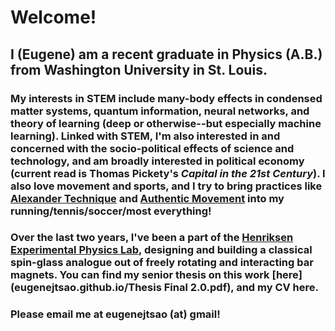 # Welcome!
## I (Eugene) am a recent graduate in Physics (A.B.) from Washington University in St. Louis.
### My interests in STEM include many-body effects in condensed matter systems, quantum information, neural networks, and theory of learning (deep or otherwise--but especially machine learning). Linked with STEM, I'm also interested in and concerned with the socio-political effects of science and technology, and am broadly interested in political economy (current read is Thomas Pickety's _Capital in the 21st Century_). I also love movement and sports, and I try to bring practices like [Alexander Technique](https://en.wikipedia.org/wiki/Alexander_technique) and [Authentic Movement](https://en.wikipedia.org/wiki/Authentic_Movement) into my running/tennis/soccer/most everything!
### Over the last two years, I've been a part of the [Henriksen Experimental Physics Lab](http://physics.wustl.edu/henriksen/), designing and building a classical spin-glass analogue out of freely rotating and interacting bar magnets. You can find my senior thesis on this work [here](eugenejtsao.github.io/Thesis Final 2.0.pdf), and my CV here.
### Please email me at eugenejtsao (at) gmail!
